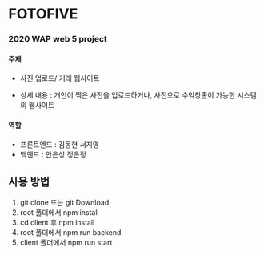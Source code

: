 FOTOFIVE
========
### 2020 WAP web 5 project

#### 주제

* 사진 업로드/ 거래 웹사이트

* 상세 내용 : 개인이 찍은 사진을 업로드하거나, 사진으로 수익창출이 가능한 시스템의 웹사이트


#### 역할

* 프론트엔드 : 김동현 서지영
* 백엔드 : 안은성 정은정

## 사용 방법

1. git clone <URL> 또는 git Download
2. root 폴더에서 npm install
3. cd client 후 npm install
4. root 폴더에서 npm run backend
5. client 폴더에서 npm run start
